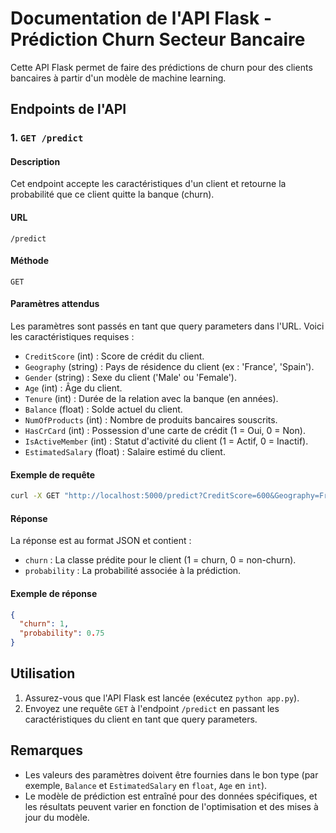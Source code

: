 
# Documentation de l'API Flask - Prédiction Churn Secteur Bancaire

Cette API Flask permet de faire des prédictions de churn pour des clients bancaires à partir d'un modèle de machine learning. 

## Endpoints de l'API

### 1. `GET /predict`

#### Description
Cet endpoint accepte les caractéristiques d'un client et retourne la probabilité que ce client quitte la banque (churn).

#### URL
`/predict`

#### Méthode
`GET`

#### Paramètres attendus
Les paramètres sont passés en tant que query parameters dans l'URL. Voici les caractéristiques requises :
- `CreditScore` (int) : Score de crédit du client.
- `Geography` (string) : Pays de résidence du client (ex : 'France', 'Spain').
- `Gender` (string) : Sexe du client ('Male' ou 'Female').
- `Age` (int) : Âge du client.
- `Tenure` (int) : Durée de la relation avec la banque (en années).
- `Balance` (float) : Solde actuel du client.
- `NumOfProducts` (int) : Nombre de produits bancaires souscrits.
- `HasCrCard` (int) : Possession d'une carte de crédit (1 = Oui, 0 = Non).
- `IsActiveMember` (int) : Statut d'activité du client (1 = Actif, 0 = Inactif).
- `EstimatedSalary` (float) : Salaire estimé du client.

#### Exemple de requête
```bash
curl -X GET "http://localhost:5000/predict?CreditScore=600&Geography=France&Gender=Male&Age=40&Tenure=5&Balance=100000&NumOfProducts=2&HasCrCard=1&IsActiveMember=1&EstimatedSalary=50000"
```

#### Réponse
La réponse est au format JSON et contient :
- `churn` : La classe prédite pour le client (1 = churn, 0 = non-churn).
- `probability` : La probabilité associée à la prédiction.

#### Exemple de réponse
```json
{
  "churn": 1,
  "probability": 0.75
}
```

## Utilisation

1. Assurez-vous que l'API Flask est lancée (exécutez `python app.py`).
2. Envoyez une requête `GET` à l'endpoint `/predict` en passant les caractéristiques du client en tant que query parameters.

## Remarques

- Les valeurs des paramètres doivent être fournies dans le bon type (par exemple, `Balance` et `EstimatedSalary` en `float`, `Age` en `int`).
- Le modèle de prédiction est entraîné pour des données spécifiques, et les résultats peuvent varier en fonction de l'optimisation et des mises à jour du modèle.

